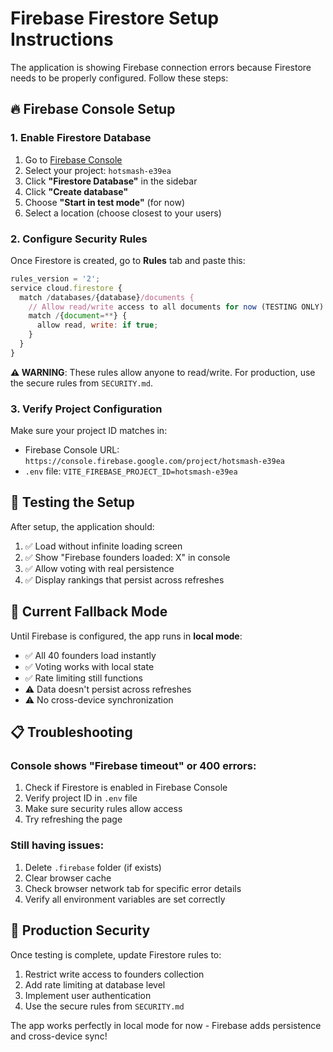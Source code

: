 # Firebase Firestore Setup Instructions

The application is showing Firebase connection errors because Firestore needs to be properly configured. Follow these steps:

## 🔥 **Firebase Console Setup**

### 1. **Enable Firestore Database**
1. Go to [Firebase Console](https://console.firebase.google.com/)
2. Select your project: `hotsmash-e39ea`
3. Click **"Firestore Database"** in the sidebar
4. Click **"Create database"**
5. Choose **"Start in test mode"** (for now)
6. Select a location (choose closest to your users)

### 2. **Configure Security Rules**
Once Firestore is created, go to **Rules** tab and paste this:

```javascript
rules_version = '2';
service cloud.firestore {
  match /databases/{database}/documents {
    // Allow read/write access to all documents for now (TESTING ONLY)
    match /{document=**} {
      allow read, write: if true;
    }
  }
}
```

**⚠️ WARNING**: These rules allow anyone to read/write. For production, use the secure rules from `SECURITY.md`.

### 3. **Verify Project Configuration**
Make sure your project ID matches in:
- Firebase Console URL: `https://console.firebase.google.com/project/hotsmash-e39ea`
- `.env` file: `VITE_FIREBASE_PROJECT_ID=hotsmash-e39ea`

## 🧪 **Testing the Setup**

After setup, the application should:
1. ✅ Load without infinite loading screen
2. ✅ Show "Firebase founders loaded: X" in console
3. ✅ Allow voting with real persistence
4. ✅ Display rankings that persist across refreshes

## 🔧 **Current Fallback Mode**

Until Firebase is configured, the app runs in **local mode**:
- ✅ All 40 founders load instantly
- ✅ Voting works with local state
- ✅ Rate limiting still functions
- ⚠️ Data doesn't persist across refreshes
- ⚠️ No cross-device synchronization

## 📋 **Troubleshooting**

### Console shows "Firebase timeout" or 400 errors:
1. Check if Firestore is enabled in Firebase Console
2. Verify project ID in `.env` file
3. Make sure security rules allow access
4. Try refreshing the page

### Still having issues:
1. Delete `.firebase` folder (if exists)
2. Clear browser cache
3. Check browser network tab for specific error details
4. Verify all environment variables are set correctly

## 🚀 **Production Security**

Once testing is complete, update Firestore rules to:
1. Restrict write access to founders collection
2. Add rate limiting at database level
3. Implement user authentication
4. Use the secure rules from `SECURITY.md`

The app works perfectly in local mode for now - Firebase adds persistence and cross-device sync! 